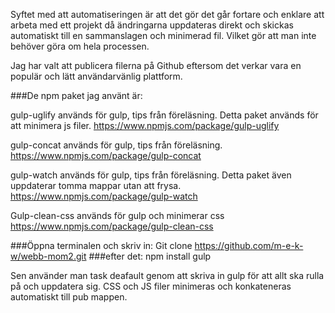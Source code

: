 
Syftet med att automatiseringen är att det gör det går fortare och enklare att arbeta med ett projekt då ändringarna uppdateras direkt och skickas automatiskt till en sammanslagen och minimerad fil. Vilket gör att man inte behöver göra om hela processen.


Jag har valt att publicera filerna på Github eftersom det verkar vara en populär och lätt användarvänlig plattform.


###De npm paket jag använt är: 

gulp-uglify används för gulp, tips från föreläsning. Detta paket används för att minimera js filer.
https://www.npmjs.com/package/gulp-uglify

gulp-concat används för gulp, tips från föreläsning.
https://www.npmjs.com/package/gulp-concat

gulp-watch används för gulp, tips från föreläsning. Detta paket även uppdaterar tomma mappar utan att frysa. 
https://www.npmjs.com/package/gulp-watch

Gulp-clean-css används för gulp och minimerar css
https://www.npmjs.com/package/gulp-clean-css

 
###Öppna terminalen och skriv in: 
Git clone https://github.com/m-e-k-w/webb-mom2.git
###efter det:
npm install gulp

Sen använder man task deafault genom att skriva in gulp för att allt ska rulla på och uppdatera sig. CSS och JS filer minimeras och konkateneras automatiskt till pub mappen.
